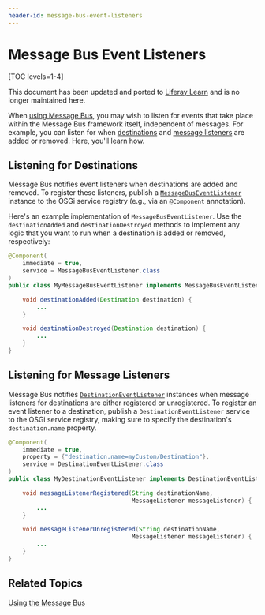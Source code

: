 ```yaml
---
header-id: message-bus-event-listeners
---
```


# Message Bus Event Listeners

[TOC levels=1-4]

<aside class="alert alert-info">
  <span class="wysiwyg-color-blue120"> This document has been updated and ported to <a href="https://learn.liferay.com/dxp/latest/en/developing-applications/core-frameworks/message-bus/listening-for-registration-events.html">Liferay Learn</a> and is no longer maintained here.</span>
</aside>

When 
[using Message Bus](/docs/7-2/frameworks/-/knowledge_base/f/using-the-message-bus), 
you may wish to listen for events that take place within the Message Bus 
framework itself, independent of messages. For example, you can listen for when 
[destinations](/docs/7-2/frameworks/-/knowledge_base/f/using-the-message-bus#messaging-destinations) 
and 
[message listeners](/docs/7-2/frameworks/-/knowledge_base/f/using-the-message-bus#message-listeners) 
are added or removed. Here, you'll learn how. 

## Listening for Destinations

Message Bus notifies event listeners when destinations are added and removed. To 
register these listeners, publish a 
[`MessageBusEventListener`](@platform-ref@/7.2-latest/javadocs/portal-kernel/com/liferay/portal/kernel/messaging/MessageBusEventListener.html) 
instance to the OSGi service registry (e.g., via an `@Component` annotation).

Here's an example implementation of `MessageBusEventListener`. Use the 
`destinationAdded` and `destinationDestroyed` methods to implement any logic 
that you want to run when a destination is added or removed, respectively: 

```java
@Component(
    immediate = true,
    service = MessageBusEventListener.class
)
public class MyMessageBusEventListener implements MessageBusEventListener {

    void destinationAdded(Destination destination) {
        ...
    }

    void destinationDestroyed(Destination destination) {
        ...
    }
}
```

## Listening for Message Listeners

Message Bus notifies 
[`DestinationEventListener`](@platform-ref@/7.2-latest/javadocs/portal-kernel/com/liferay/portal/kernel/messaging/DestinationEventListener.html) 
instances when message listeners for destinations are either registered or 
unregistered. To register an event listener to a destination, publish a 
`DestinationEventListener` service to the OSGi service registry, making sure to 
specify the destination's `destination.name` property. 

```java
@Component(
    immediate = true,
    property = {"destination.name=myCustom/Destination"},
    service = DestinationEventListener.class
)
public class MyDestinationEventListener implements DestinationEventListener {

    void messageListenerRegistered(String destinationName,
                                   MessageListener messageListener) {
        ...
    }

    void messageListenerUnregistered(String destinationName,
                                   MessageListener messageListener) {
        ...
    }
}
```

## Related Topics

[Using the Message Bus](/docs/7-2/frameworks/-/knowledge_base/f/using-the-message-bus)
